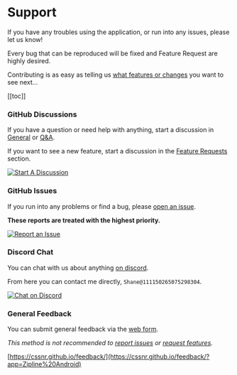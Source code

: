 # Support

If you have any troubles using the application, or run into any issues, please let us know!

Every bug that can be reproduced will be fixed and Feature Request are highly desired.

Contributing is as easy as telling us [what features or changes](https://github.com/cssnr/zipline-android/discussions/categories/feature-requests) you want to see next…

[[toc]]

### GitHub Discussions

If you have a question or need help with anything,
start a discussion in [General](https://github.com/cssnr/zipline-android/discussions/categories/general)
or [Q&A](https://github.com/cssnr/zipline-android/discussions/categories/q-a).

If you want to see a new feature, start a discussion in
the [Feature Requests](https://github.com/cssnr/zipline-android/discussions/categories/feature-requests) section.

[![Start A Discussion](https://img.shields.io/badge/Start_A_Discussion-blue?style=for-the-badge&logo=github)](https://github.com/cssnr/zipline-android/discussions)

### GitHub Issues

If you run into any problems or find a bug, please [open an issue](https://github.com/cssnr/zipline-android/issues).

**These reports are treated with the highest priority.**

[![Report an Issue](https://img.shields.io/badge/Report_an_Issue-blue?style=for-the-badge&logo=github)](https://github.com/cssnr/zipline-android/issues)

### Discord Chat

You can chat with us about anything [on discord](https://discord.gg/wXy6m2X8wY).

From here you can contact me directly, `Shane@111150265075298304`.

[![Chat on Discord](https://img.shields.io/badge/Chat_on_Discord-5865F2?style=for-the-badge&logo=discord&logoColor=white)](https://discord.gg/wXy6m2X8wY)

### General Feedback

You can submit general feedback via the [web form](https://cssnr.github.io/feedback/?app=Zipline%20Android).

_This method is not recommended to [report issues](https://github.com/cssnr/zipline-android/issues) or [request features](https://github.com/cssnr/zipline-android/discussions/categories/feature-requests)._

[https://cssnr.github.io/feedback/](https://cssnr.github.io/feedback/?app=Zipline%20Android)
